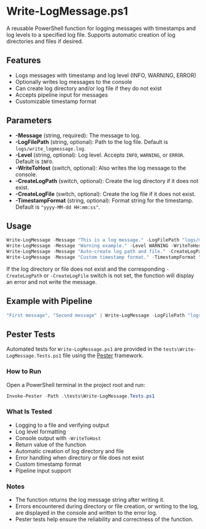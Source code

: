 # Write-LogMessage.ps1

A reusable PowerShell function for logging messages with timestamps and log levels to a specified log file. Supports automatic creation of log directories and files if desired.

## Features

- Logs messages with timestamp and log level (INFO, WARNING, ERROR)
- Optionally writes log messages to the console
- Can create log directory and/or log file if they do not exist
- Accepts pipeline input for messages
- Customizable timestamp format

## Parameters

- **-Message** (string, required): The message to log.
- **-LogFilePath** (string, optional): Path to the log file. Default is `logs/write_logmessage.log`.
- **-Level** (string, optional): Log level. Accepts `INFO`, `WARNING`, or `ERROR`. Default is `INFO`.
- **-WriteToHost** (switch, optional): Also writes the log message to the console.
- **-CreateLogPath** (switch, optional): Create the log directory if it does not exist.
- **-CreateLogFile** (switch, optional): Create the log file if it does not exist.
- **-TimestampFormat** (string, optional): Format string for the timestamp. Default is `"yyyy-MM-dd HH:mm:ss"`.

## Usage

```powershell
Write-LogMessage -Message "This is a log message." -LogFilePath "logs/my_log.log"
Write-LogMessage -Message "Warning example." -Level WARNING -WriteToHost
Write-LogMessage -Message "Auto-create log path and file." -CreateLogPath -CreateLogFile
Write-LogMessage -Message "Custom timestamp format." -TimestampFormat "MM/dd/yyyy HH:mm:ss"
```

If the log directory or file does not exist and the corresponding `-CreateLogPath` or `-CreateLogFile` switch is not set, the function will display an error and not write the message.

## Example with Pipeline

```powershell
"First message", "Second message" | Write-LogMessage -LogFilePath "logs/batch.log" -WriteToHost
```

## Pester Tests

Automated tests for `Write-LogMessage.ps1` are provided in the `tests\Write-LogMessage.Tests.ps1` file using the [Pester](https://pester.dev/) framework.

### How to Run

Open a PowerShell terminal in the project root and run:

```powershell
Invoke-Pester -Path .\tests\Write-LogMessage.Tests.ps1
```

### What Is Tested

- Logging to a file and verifying output
- Log level formatting
- Console output with `-WriteToHost`
- Return value of the function
- Automatic creation of log directory and file
- Error handling when directory or file does not exist
- Custom timestamp format
- Pipeline input support

### Notes

- The function returns the log message string after writing it.
- Errors encountered during directory or file creation, or writing to the log, are displayed in the console and written to the error log.
- Pester tests help ensure the reliability and correctness of the function.